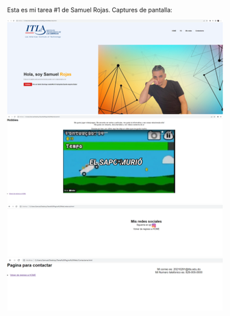 Esta es mi tarea #1 de Samuel Rojas. Captures de pantalla:

![Mi capture de pantalla](img1.PNG)
![Mi capture de pantalla](img2.PNG)
![Mi capture de pantalla](img3.PNG)
![Mi capture de pantalla](img4.PNG)
